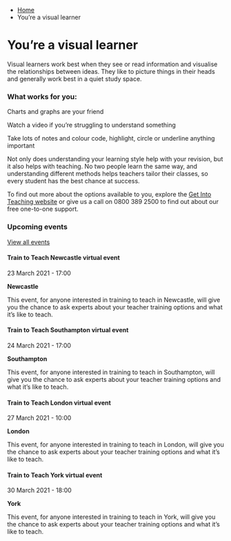 *   [Home](/)
*   You’re a visual learner

You’re a visual learner
=======================

Visual learners work best when they see or read information and visualise the relationships between ideas. They like to picture things in their heads and generally work best in a quiet study space.

### What works for you:

Charts and graphs are your friend

Watch a video if you’re struggling to understand something

Take lots of notes and colour code, highlight, circle or underline anything important

Not only does understanding your learning style help with your revision, but it also helps with teaching. No two people learn the same way, and understanding different methods helps teachers tailor their classes, so every student has the best chance at success.

To find out more about the options available to you, explore the [Get Into Teaching website](https://getintoteaching.education.gov.uk/) or give us a call on 0800 389 2500 to find out about our free one-to-one support.

### Upcoming events

[View all events](/teaching-events)

[](/teaching-events/train-to-teach-events/train-to-teach-newcastle-virtual-event-230321)

#### Train to Teach Newcastle virtual event

23 March 2021 - 17:00

**Newcastle**

This event, for anyone interested in training to teach in Newcastle, will give you the chance to ask experts about your teacher training options and what it’s like to teach.

[](/teaching-events/train-to-teach-events/train-to-teach-southampton-virtual-event-240321)

#### Train to Teach Southampton virtual event

24 March 2021 - 17:00

**Southampton**

This event, for anyone interested in training to teach in Southampton, will give you the chance to ask experts about your teacher training options and what it’s like to teach.

[](/teaching-events/train-to-teach-events/train-to-teach-london-virtual-event-270321)

#### Train to Teach London virtual event

27 March 2021 - 10:00

**London**

This event, for anyone interested in training to teach in London, will give you the chance to ask experts about your teacher training options and what it’s like to teach.

[](/teaching-events/train-to-teach-events/train-to-teach-york-virtual-event-300321)

#### Train to Teach York virtual event

30 March 2021 - 18:00

**York**

This event, for anyone interested in training to teach in York, will give you the chance to ask experts about your teacher training options and what it’s like to teach.